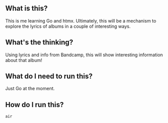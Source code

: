 
## What is this?

This is me learning Go and htmx. Ultimately, this will be a mechanism to explore the lyrics of albums in a couple of interesting ways.

## What's the thinking?
Using lyrics and info from Bandcamp, this will show interesting information about that album!

## What do I need to run this? 
Just Go at the moment.

## How do I run this? 

`air`